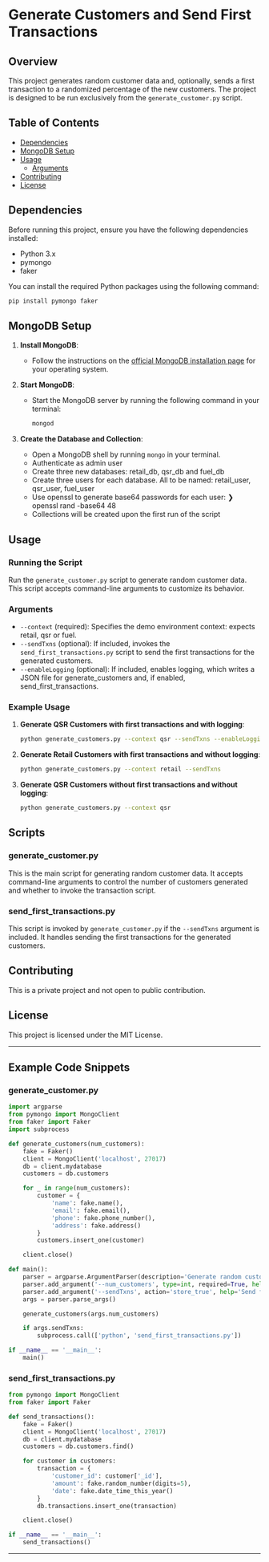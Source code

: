 # Generate Customers and Send First Transactions

## Overview

This project generates random customer data and, optionally, sends a first transaction to a randomized percentage of the new customers. The project is designed to be run exclusively from the `generate_customer.py` script.

## Table of Contents

- [Dependencies](#dependencies)
- [MongoDB Setup](#mongodb-setup)
- [Usage](#usage)
  - [Arguments](#arguments)
- [Contributing](#contributing)
- [License](#license)

## Dependencies

Before running this project, ensure you have the following dependencies installed:

- Python 3.x
- pymongo
- faker

You can install the required Python packages using the following command:

```sh
pip install pymongo faker
```

## MongoDB Setup

1. **Install MongoDB**:
   - Follow the instructions on the [official MongoDB installation page](https://docs.mongodb.com/manual/installation/) for your operating system.

2. **Start MongoDB**:
   - Start the MongoDB server by running the following command in your terminal:

     ```sh
     mongod
     ```

3. **Create the Database and Collection**:
   - Open a MongoDB shell by running `mongo` in your terminal.
   - Authenticate as admin user
   - Create three new databases: retail_db, qsr_db and fuel_db
   - Create three users for each database. All to be named: retail_user, qsr_user, fuel_user
   - Use openssl to generate base64 passwords for each user: ❯ openssl rand -base64 48
   - Collections will be created upon the first run of the script

## Usage

### Running the Script

Run the `generate_customer.py` script to generate random customer data. This script accepts command-line arguments to customize its behavior.

### Arguments

- `--context` (required): Specifies the demo environment context: expects retail, qsr or fuel.
- `--sendTxns` (optional): If included, invokes the `send_first_transactions.py` script to send the first transactions for the generated customers.
- `--enableLogging` (optional): If included, enables logging, which writes a JSON file for generate_customers and, if enabled, send_first_transactions.

### Example Usage

1. **Generate QSR Customers with first transactions and with logging**:

   ```sh
   python generate_customers.py --context qsr --sendTxns --enableLogging
   ```

2. **Generate Retail Customers with first transactions and without logging**:

   ```sh
   python generate_customers.py --context retail --sendTxns
   ```

3. **Generate QSR Customers without first transactions and without logging**:

   ```sh
   python generate_customers.py --context qsr
   ```

## Scripts

### generate_customer.py

This is the main script for generating random customer data. It accepts command-line arguments to control the number of customers generated and whether to invoke the transaction script.

### send_first_transactions.py

This script is invoked by `generate_customer.py` if the `--sendTxns` argument is included. It handles sending the first transactions for the generated customers.

## Contributing

This is a private project and not open to public contribution.

## License

This project is licensed under the MIT License.

---

## Example Code Snippets

### generate_customer.py

```python
import argparse
from pymongo import MongoClient
from faker import Faker
import subprocess

def generate_customers(num_customers):
    fake = Faker()
    client = MongoClient('localhost', 27017)
    db = client.mydatabase
    customers = db.customers

    for _ in range(num_customers):
        customer = {
            'name': fake.name(),
            'email': fake.email(),
            'phone': fake.phone_number(),
            'address': fake.address()
        }
        customers.insert_one(customer)

    client.close()

def main():
    parser = argparse.ArgumentParser(description='Generate random customers.')
    parser.add_argument('--num_customers', type=int, required=True, help='Number of customers to generate')
    parser.add_argument('--sendTxns', action='store_true', help='Send first transactions for the customers')
    args = parser.parse_args()

    generate_customers(args.num_customers)

    if args.sendTxns:
        subprocess.call(['python', 'send_first_transactions.py'])

if __name__ == '__main__':
    main()
```

### send_first_transactions.py

```python
from pymongo import MongoClient
from faker import Faker

def send_transactions():
    fake = Faker()
    client = MongoClient('localhost', 27017)
    db = client.mydatabase
    customers = db.customers.find()

    for customer in customers:
        transaction = {
            'customer_id': customer['_id'],
            'amount': fake.random_number(digits=5),
            'date': fake.date_time_this_year()
        }
        db.transactions.insert_one(transaction)

    client.close()

if __name__ == '__main__':
    send_transactions()
```

---

